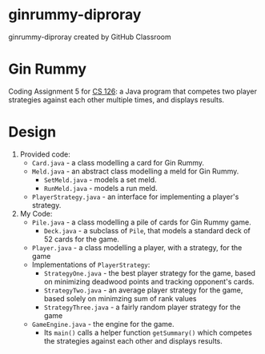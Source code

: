 # ginrummy-diproray
ginrummy-diproray created by GitHub Classroom

# Gin Rummy
Coding Assignment 5 for [CS 126](https://courses.engr.illinois.edu/cs126/sp2018/): a Java program that competes two player 
strategies against each other multiple times, and displays results.

# Design

1. Provided code: 
   * `Card.java` - a class modelling a card for Gin Rummy.
   * `Meld.java` - an abstract class modelling a meld for Gin Rummy.
      * `SetMeld.java` - models a set meld.
      * `RunMeld.java` - models a run meld.
   * `PlayerStrategy.java` - an interface for implementing a player's strategy.
2. My Code:
   * `Pile.java` - a class modelling a pile of cards for Gin Rummy game.
      * `Deck.java` - a subclass of `Pile`, that models a standard deck of 52 cards for the game.
   * `Player.java` - a class modelling a player, with a strategy, for the game
   * Implementations of `PlayerStrategy`:
      * `StrategyOne.java` - the best player strategy for the game, based on minimizing deadwood points and tracking opponent's cards.
      * `StrategyTwo.java` - an average player strategy for the game, based solely on minimzing sum of rank values
      * `StrategyThree.java` - a fairly random player strategy for the game
   * `GameEngine.java` - the engine for the game.
      * Its `main()` calls a helper function `getSummary()` which competes the strategies against each other and displays results.
